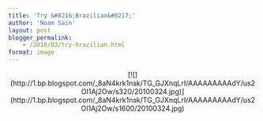 ```yaml
---
title: 'Try &#8216;Brazilian&#8217;'
author: 'Noam Sain'
layout: post
blogger_permalink:
    - /2010/03/try-brazilian.html
format: image
---
```


<div style="clear: both; text-align: center;">[![](http://1.bp.blogspot.com/_8aN4krk1nsk/TG_GJXnqLrI/AAAAAAAAAdY/us2OI1Aj2Ow/s320/20100324.jpg)](http://1.bp.blogspot.com/_8aN4krk1nsk/TG_GJXnqLrI/AAAAAAAAAdY/us2OI1Aj2Ow/s1600/20100324.jpg)</div>
